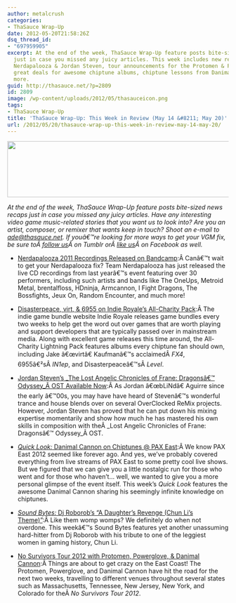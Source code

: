 ```yaml
---
author: metalcrush
categories:
- ThaSauce Wrap-Up
date: 2012-05-20T21:58:26Z
dsq_thread_id:
- "697959905"
excerpt: At the end of the week, ThaSauce Wrap-Up feature posts bite-sized news recaps
  just in case you missed any juicy articles. This week includes new releases from
  Nerdapalooza & Jordan Steven, tour announcements for the Protomen & Powerglove,
  great deals for awesome chiptune albums, chiptune lessons from Danimal Cannon, and
  more.
guid: http://thasauce.net/?p=2809
id: 2809
image: /wp-content/uploads/2012/05/thasauceicon.png
tags:
- ThaSauce Wrap-Up
title: 'ThaSauce Wrap-Up: This Week in Review (May 14 &#8211; May 20)'
url: /2012/05/20/thasauce-wrap-up-this-week-in-review-may-14-may-20/
---
```


<center>
  <a href="http://thasauce.net/wp-content/uploads/2012/05/thasauceBanner.png"><img class="aligncenter size-full wp-image-2826" title="thasauceBanner" src="http://thasauce.net/wp-content/uploads/2012/05/thasauceBanner.png" alt="" width="575" height="128" srcset="http://thasauce.net/wp-content/uploads/2012/05/thasauceBanner.png 575w, http://thasauce.net/wp-content/uploads/2012/05/thasauceBanner-300x66.png 300w, http://thasauce.net/wp-content/uploads/2012/05/thasauceBanner-75x16.png 75w" sizes="(max-width: 575px) 100vw, 575px" /></a>
</center>


  
_At the end of the week, ThaSauce Wrap-Up feature posts bite-sized news recaps just in case you missed any juicy articles. Have any interesting video game music-related stories that you want us to look into? Are you an artist, composer, or remixer that wants keep in touch? Shoot an e-mail to ade@thasauce.net. If youâ€™re looking for more ways to get your VGM fix, be sure toÂ <a href="http://thasauce-game-remixes.tumblr.com/" rel="nofollow">follow us</a>Â on Tumblr orÂ <a href="https://www.facebook.com/thasauce.net" rel="nofollow">like us</a>Â on Facebook as well._

  * [Nerdapalooza 2011 Recordings Released on Bandcamp](http://thasauce.net/2012/05/16/nerdapalooza-2011-recordings-released-on-bandcamp/):Â Canâ€™t wait to get your Nerdapalooza fix? Team Nerdapalooza has just released the live CD recordings from last yearâ€™s event featuring over 30 performers, including such artists and bands like The OneUps, Metroid Metal, brentalfloss, HDninja, Armcannon, I Fight Dragons, The Bossfights, Jeux On, Random Encounter, and much more!

  * [Disasterpeace, virt, & 6955 on Indie Royale&#8217;s All-Charity Pack](http://thasauce.net/2012/05/19/disasterpeace-virt-6955-on-indie-royales-all-charity-lightning-pack/):Â The indie game bundle website Indie Royale releases game bundles every two weeks to help get the word out over games that are worth playing and support developers that are typically passed over in mainstream media. Along with excellent game releases this time around, the All-Charity Lightning Pack features albums every chiptune fan should own, including Jake â€œvirtâ€ Kaufmanâ€™s acclaimedÂ _FX4_, 6955â€²sÂ _IN1ep_, and Disasterpeaceâ€™sÂ _Level_.

  * [Jordan Steven&#8217;s _The Lost Angelic Chronicles of Frane: Dragonsâ€™ Odyssey_Â OST Available Now](http://thasauce.net/2012/05/19/jordan-stevens-the-lost-angelic-chronicles-of-frane-dragons-odyssey-ost-available-now/):Â As Jordan â€œbLiNdâ€ Aguirre since the early â€™00s, you may have have heard of Stevenâ€™s wonderful trance and house blends over on several OverClocked ReMix projects. However, Jordan Steven has proved that he can put down his mixing expertise momentarily and show how much he has mastered his own skills in composition with theÂ _Lost Angelic Chronicles of Frane: Dragonsâ€™ Odyssey_Â OST.

  * [_Quick Look:_ Danimal Cannon on Chiptunes @ PAX East](http://thasauce.net/2012/05/20/quick-look-danimal-cannon-on-chiptunes-pax-east/):Â We know PAX East 2012 seemed like forever ago. And yes, we&#8217;ve probably covered everything from live streams of PAX East to some pretty cool live shows. But we figured that we can give you a little nostalgic run for those who went and for those who haven&#8217;t&#8230; well, we wanted to give you a more personal glimpse of the event itself. This week&#8217;s <i>Quick Look</i> features the awesome Danimal Cannon sharing his seemingly infinite knowledge on chiptunes.

  * [_Sound Bytes:_ Dj Roborob&#8217;s &#8220;A Daughter&#8217;s Revenge (Chun Li&#8217;s Theme)&#8221;](http://thasauce.net/2012/05/20/sound-bytes-djroborobs-a-daughters-revenge-chun-lis-theme/):Â Like them womp womps? We definitely do when not overdone. This weekâ€™s Sound Bytes features yet another unassuming hard-hitter from Dj Roborob with his tribute to one of the leggiest women in gaming history, Chun Li.

  * [No Survivors Tour 2012 with Protomen, Powerglove, & Danimal Cannon](http://thasauce.net/2012/05/20/no-survivors-tour-2012-with-protomen-powerglove-danimal-cannon/):Â Things are about to get crazy on the East Coast! The Protomen, Powerglove, and Danimal Cannon have hit the road for the next two weeks, travelling to different venues throughout several states such as Massachusetts, Tennessee, New Jersey, New York, and Colorado for theÂ _No Survivors Tour 2012_.
